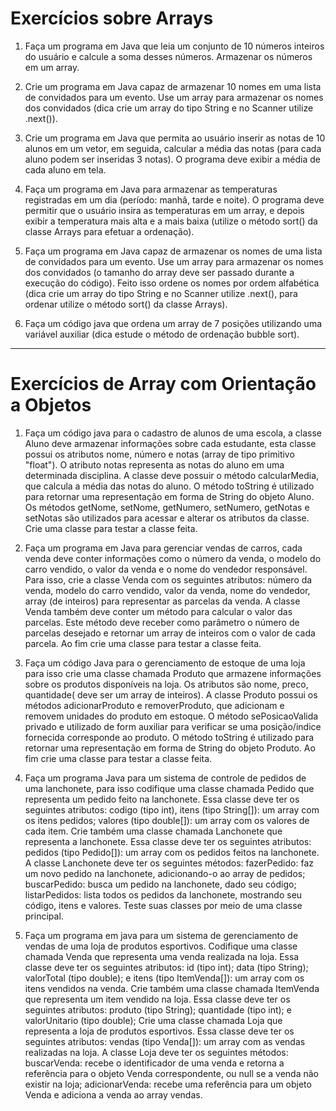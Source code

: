 # Exercícios sobre Arrays

1) Faça um programa em Java que leia um conjunto de 10  números inteiros do usuário e calcule a soma desses números. Armazenar os números em um array.

2) Crie um programa em Java capaz de armazenar 10 nomes em uma lista de convidados para um evento. Use um array para armazenar os nomes dos convidados (dica crie  um array do tipo String e no Scanner utilize .next()).

3) Crie um programa em Java que permita ao usuário inserir as notas de 10 alunos em um vetor, em seguida, calcular a média das notas (para cada aluno podem ser inseridas 3 notas). O programa deve exibir a média de cada aluno em tela.

4) Faça um programa em Java para armazenar as temperaturas registradas em um dia (período: manhã, tarde e noite). O programa deve permitir que o usuário insira as temperaturas em um array, e depois exibir a temperatura mais alta e a mais baixa (utilize o método sort() da classe Arrays para efetuar a ordenação).

5) Faça um programa em Java capaz de armazenar os nomes de uma lista de convidados para um evento. Use um array para armazenar os nomes dos convidados (o tamanho do array deve ser passado durante a execução do código). Feito isso ordene os nomes por ordem alfabética (dica crie  um array do tipo String e no Scanner utilize .next(), para ordenar utilize o método sort() da classe Arrays).

6)  Faça um código java que ordena um array de 7 posições utilizando uma variável auxiliar (dica estude o método de ordenação bubble sort).

----
# Exercícios de Array com Orientação a Objetos

1) Faça um código java para o cadastro de alunos de uma escola, a classe Aluno deve armazenar informações sobre cada estudante, esta classe possui os atributos nome, número e notas (array de tipo primitivo "float"). O atributo notas representa as notas do aluno em uma determinada disciplina.
  A classe deve possuir o método  calcularMedia, que calcula a média das notas do aluno. 
  O método toString é utilizado para retornar uma representação em forma de String do objeto Aluno.
  Os métodos getNome, setNome, getNumero, setNumero, getNotas e setNotas são utilizados para acessar e alterar os atributos da classe.
Crie uma classe para testar a classe feita.

2) Faça um programa em Java para gerenciar vendas de carros, cada venda deve conter informações como o número da venda, o modelo do carro vendido, o valor da venda e o nome do vendedor responsável.
  Para isso, crie a classe Venda com os seguintes atributos: número da venda, modelo do carro vendido, valor da venda, nome do vendedor, array (de inteiros) para representar as parcelas da venda.
  A classe Venda também deve conter um método para calcular o valor das parcelas. Este método deve receber como parâmetro o número de parcelas desejado e retornar um array de inteiros com o valor de cada parcela.
Ao fim crie uma classe para testar a classe feita.

3) Faça um código Java para o gerenciamento de estoque de uma loja para isso crie uma classe chamada Produto que armazene informações sobre os produtos disponíveis na loja.  Os atributos são nome, preco, quantidade( deve ser um array de inteiros). 
  A classe Produto possui os métodos adicionarProduto e removerProduto, que adicionam e removem unidades do produto em estoque. 
  O método sePosicaoValida  privado e utilizado de form auxiliar para verificar se uma posição/indice fornecida corresponde ao produto. 
  O método toString é utilizado para retornar uma representação em forma de String do objeto Produto. 
  Ao fim crie uma classe para testar a classe feita.

4) Faça um programa Java para um sistema de controle de pedidos de uma lanchonete, para isso codifique uma classe chamada Pedido que representa um pedido feito na lanchonete. Essa classe deve ter os seguintes atributos: codigo (tipo int), itens (tipo String[]): um array com os itens pedidos; valores (tipo double[]): um array com os valores de cada item.
Crie também uma classe chamada Lanchonete que representa a lanchonete. Essa classe deve ter os seguintes atributos: pedidos (tipo Pedido[]): um array com os pedidos feitos na lanchonete.
  A classe Lanchonete deve ter os seguintes métodos:
  fazerPedido: faz um novo pedido na lanchonete, adicionando-o ao array de pedidos;
  buscarPedido: busca um pedido na lanchonete, dado seu código;
  listarPedidos: lista todos os pedidos da lanchonete, mostrando seu código, itens e valores. 
Teste suas classes por meio de uma classe principal.

5) Faça um programa em java para um sistema de gerenciamento de vendas de uma loja de produtos esportivos. Codifique uma classe chamada Venda que representa uma venda realizada na loja. Essa classe deve ter os seguintes atributos: id (tipo int); data (tipo String); valorTotal (tipo double); e itens (tipo ItemVenda[]): um array com os itens vendidos na venda.
Crie também uma classe chamada ItemVenda que representa um item vendido na loja. Essa classe deve ter os seguintes atributos: produto (tipo String); quantidade (tipo int); e valorUnitario (tipo double);
  Crie uma classe chamada Loja que representa a loja de produtos esportivos. Essa classe deve ter os seguintes atributos: vendas (tipo Venda[]): um array com as vendas realizadas na loja.
  A classe Loja deve ter os seguintes métodos:
buscarVenda: recebe o identificador de uma venda e retorna a referência para o objeto Venda correspondente, ou null se a venda não existir na loja; adicionarVenda: recebe uma referência para um objeto Venda e adiciona a venda ao array vendas.


